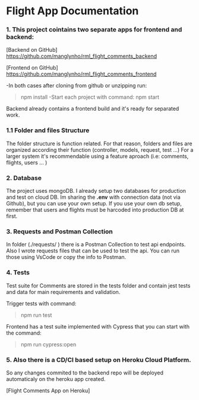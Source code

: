 # Flight App Documentation

### 1. This project cointains two separate apps for frontend and backend:

[Backend on GitHub] https://github.com/manglynho/rml_flight_comments_backend

[Frontend on GitHub] https://github.com/manglynho/rml_flight_comments_frontend

-In both cases after cloning from github or unzipping run:
>npm install
-Start each project with command:
>npm start

Backend already contains a frontend build and it's ready for separated work. 

### 1.1 Folder and files Structure
The folder structure is function related. For that reason, folders and files are organized according their function (controller, models, request, test ...)
For a larger system it's recommendable using a feature aproach (i.e: comments, flights, users ... )

### 2. Database
The project uses mongoDB. I already setup two databases for production and test on cloud DB. 
Im sharing the **.env** with connection data (not via Github), but you can use your own setup. 
If you use your own db setup, remember that users and flights must be harcoded into production DB at first.

### 3. Requests and Postman Collection
In folder (./requests/ ) there is a Postman Collection to test api endpoints.
Also I wrote requests files that can be used to test the api. 
You can run those using VsCode or copy the info to Postman.

### 4. Tests
Test suite for Comments are stored in the tests folder and contain jest tests and data for main requirements and validation.

Trigger tests with command:
>npm run test

Frontend has a test suite implemented with Cypress that you can start with the command: 
>npm run cypress:open

### 5. Also there is a CD/CI based setup on Heroku Cloud Platform. 
So any changes commited to the backend repo will be deployed automaticaly on the heroku app created.

[Flight Comments App on Heroku]
